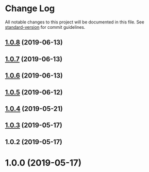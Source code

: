 # Change Log

All notable changes to this project will be documented in this file. See [standard-version](https://github.com/conventional-changelog/standard-version) for commit guidelines.

<a name="1.0.8"></a>
## [1.0.8](https://github.com/kruczjak/browser-langs/compare/v1.0.7...v1.0.8) (2019-06-13)



<a name="1.0.7"></a>
## [1.0.7](https://github.com/kruczjak/browser-langs/compare/v1.0.6...v1.0.7) (2019-06-13)



<a name="1.0.6"></a>
## [1.0.6](https://github.com/kruczjak/browser-langs/compare/v1.0.5...v1.0.6) (2019-06-13)



<a name="1.0.5"></a>
## [1.0.5](https://github.com/kruczjak/browser-langs/compare/v1.0.4...v1.0.5) (2019-06-12)



<a name="1.0.4"></a>
## [1.0.4](https://github.com/kruczjak/browser-langs/compare/v1.0.3...v1.0.4) (2019-05-21)



<a name="1.0.3"></a>
## [1.0.3](https://github.com/kruczjak/browser-langs/compare/v1.0.2...v1.0.3) (2019-05-17)



<a name="1.0.2"></a>
## 1.0.2 (2019-05-17)



<a name="1.0.0"></a>
# 1.0.0 (2019-05-17)
